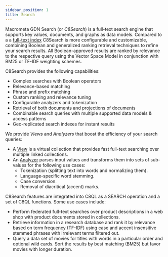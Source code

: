```yaml
---
sidebar_position: 1
title: Search
---
```


Macrometa GDN Search (or *C8Search*) is a full-text search engine that supports key values, documents, and graphs as data models. Compared to a a [full-text index](../collections/documents/indexing/working-with-indexes#fulltext-indexes) C8Search is more configurable and customizable, combining Boolean and generalized ranking retrieval techniques to refine your search results. All Boolean-approved results are ranked by relevance to the respective query using the Vector Space Model in conjunction with BM25 or TF-IDF weighting schemes.

C8Search provides the following capabilities:

* Complex searches with Boolean operators
* Relevance-based matching
* Phrase and prefix matching
* Custom ranking and relevance tuning
* Configurable analyzers and tokenization
* Retrieval of both documents and projections of documents
* Combinable search queries with multiple supported data models & access patterns
* Geo-replicated search indexes for instant results


We provide *Views* and *Analyzers* that boost the efficiency of your search queries:

* A [View](../../docs/search/views) is a virtual collection that provides fast full-text searching over multiple linked collections.
* An [Analyzer](../../docs/search/analyzers) parses input values and transforms them into sets of sub-values for the following use cases:
	* Tokenization (splitting text into words and normalizing them).
	* Language-specific word stemming.
	* Case conversion.
	* Removal of diacritical (accent) marks.

C8Search features are integrated into C8QL as a SEARCH operation and a set of C8QL functions. Some use cases include:

* Perform federated full-text searches over product descriptions in a web shop with product documents stored in collections.
* Retrieve information in a research database and rank it by relevance based on term frequency (TF-IDF) using case and accent insensitive stemmed phrases with irrelevant terms filtered out.
* Query a data set of movies for titles with words in a particular order and optional wild cards. Sort the results by best matching (BM25) but favor movies with longer duration.
